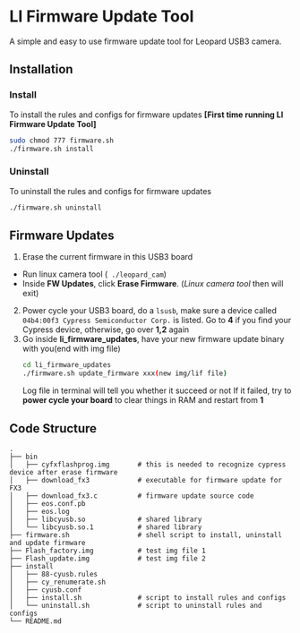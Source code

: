 # LI Firmware Update Tool
A simple and easy to use firmware update tool for Leopard USB3 camera.
## Installation
### Install
To install the rules and configs for firmware updates 
__[First time running LI Firmware Update Tool]__
```sh
sudo chmod 777 firmware.sh
./firmware.sh install 
```
### Uninstall
To uninstall the rules and configs for firmware updates
```sh
./firmware.sh uninstall
```
## Firmware Updates
1. Erase the current firmware in this USB3 board
  - Run linux camera tool (``` ./leopard_cam```)
  - Inside __FW Updates__, click __Erase Firmware__. (_Linux camera tool_ then will exit)
2. Power cycle your USB3 board, do a ```lsusb```, make sure a device called ```04b4:00f3 Cypress Semiconductor Corp.``` is listed. 
   Go to __4__ if you find your Cypress device, otherwise, go over __1,2__ again
3. Go inside __li_firmware_updates__, have your new firmware update binary with you(end with img file)
    ```sh
    cd li_firmware_updates
    ./firmware.sh update_firmware xxx(new img/lif file)
    ```
    Log file in terminal will tell you whether it succeed or not
    If it failed, try to __power cycle your board__ to clear things in RAM and restart from __1__

## Code Structure
```
.
├── bin
│   ├── cyfxflashprog.img       # this is needed to recognize cypress device after erase firmware
│   ├── download_fx3            # executable for firmware update for FX3
│   ├── download_fx3.c          # firmware update source code
│   ├── eos.conf.pb
│   ├── eos.log
│   ├── libcyusb.so             # shared library
│   └── libcyusb.so.1           # shared library
├── firmware.sh                 # shell script to install, uninstall and update firmware
├── Flash_factory.img           # test img file 1
├── Flash_update.img            # test img file 2
├── install
│   ├── 88-cyusb.rules          
│   ├── cy_renumerate.sh
│   ├── cyusb.conf
│   ├── install.sh              # script to install rules and configs
│   └── uninstall.sh            # script to uninstall rules and configs
└── README.md                   
```